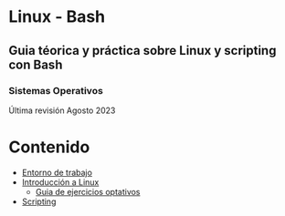# Linux - Bash
## Guia téorica y práctica sobre Linux y scripting con Bash
### Sistemas Operativos

Última revisión Agosto 2023

#
# Contenido
- [Entorno de trabajo](/docs/linux/setup.md)
- [Introducción a Linux](/docs/linux/intro.md)
    - [Guia de ejercicios optativos](/docs/linux/guia_optativa.md)
- [Scripting](/docs/scripting/sintaxis.md)



